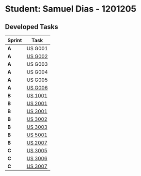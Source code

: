 # Student: Samuel Dias - 1201205

## Developed Tasks


| Sprint | Task     |
|--------|--------------------|
| **A**  | US G001 |
| **A**  | [US G002](../SPRINT%20A/US_G002/readme.md) |
| **A**  | US G003 |
| **A**  | US G004 |
| **A**  | US G005 |
| **A**  | [US G006](../SPRINT%20A/US_G006/readme.md) |
| **B**  | [US 1001](../SPRINT%20B/US_1001/readme.md) |
| **B**  | [US 2001](../SPRINT%20B/US_2001/readme.md) |
| **B**  | [US 3001](../SPRINT%20B/US_3001/readme.md) |
| **B**  | [US 3002](../SPRINT%20B/US_3002/readme.md) |
| **B**  | [US 3003](../SPRINT%20B/US_3003/readme.md) |
| **B**  | [US 5001](../SPRINT%20B/US_5001/US5001_Group8.pptx) |
| **B**  | [US 2007](../SPRINT%20B/US_2007/readme.md) |
| **C**  | [US 3005](../SPRINT%20C/US_3005/readme.md) |
| **C**  | [US 3006](../SPRINT%20C/US_3006/readme.md) |
| **C**  | [US 3007](../SPRINT%20C/US_3007/readme.md) |